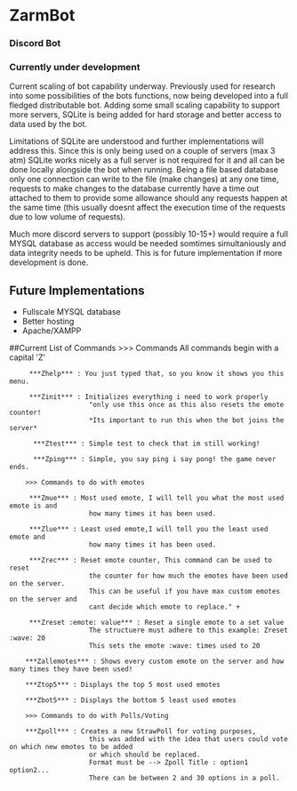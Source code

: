 # ZarmBot
### Discord Bot
### Currently under development
Current scaling of bot capability underway.
Previously used for research into some possibilities of the bots functions, now being developed into a full fledged distributable bot.
Adding some small scaling capability to support more servers, SQLite is being added for hard storage and better access
to data used by the bot.

Limitations of SQLite are understood and further implementations will address this.
Since this is only being used on a couple of servers (max 3 atm) SQLite works nicely as a full server is not required for it and all can
be done locally alongside the bot when running. Being a file based database only one connection can write to the file (make changes) at
any one time, requests to make changes to the database currently have a time out attached to them to provide some allowance should
any requests happen at the same time (this usually doesnt affect the execution time of the requests due to low volume of requests).

Much more discord servers to support (possibly 10-15+) would require a full MYSQL database as access would be needed somtimes
simultaniously and data integrity needs to be upheld. This is for future implementation if more development is done.

## Future Implementations
- Fullscale MYSQL database
- Better hosting
- Apache/XAMPP

##Current List of Commands
        >>> Commands
        All commands begin with a capital 'Z'

         ***Zhelp*** : You just typed that, so you know it shows you this menu.

         ***Zinit*** : Initializes everything i need to work properly
                        "only use this once as this also resets the emote counter!
                        *Its important to run this when the bot joins the server*

          ***Ztest*** : Simple test to check that im still working!

          ***Zping*** : Simple, you say ping i say pong! the game never ends.

        >>> Commands to do with emotes

         ***Zmue*** : Most used emote, I will tell you what the most used emote is and
                        how many times it has been used.

         ***Zlue*** : Least used emote,I will tell you the least used emote and
                        how many times it has been used.

         ***Zrec*** : Reset emote counter, This command can be used to reset
                        the counter for how much the emotes have been used on the server.
                        This can be useful if you have max custom emotes on the server and
                        cant decide which emote to replace." +

         ***Zreset :emote: value*** : Reset a single emote to a set value
                        The structuere must adhere to this example: Zreset :wave: 20
                        This sets the emote :wave: times used to 20

        ***Zallemotes*** : Shows every custom emote on the server and how many times they have been used!

        ***Ztop5*** : Displays the top 5 most used emotes

        ***Zbot5*** : Displays the bottom 5 least used emotes

        >>> Commands to do with Polls/Voting

        ***Zpoll*** : Creates a new StrawPoll for voting purposes,
                        this was added with the idea that users could vote on which new emotes to be added
                        or which should be replaced.
                        Format must be --> Zpoll Title : option1 option2...
                        There can be between 2 and 30 options in a poll.

